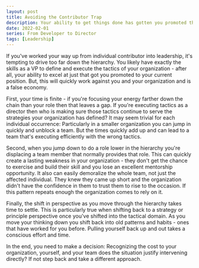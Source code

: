 ```yaml
---
layout: post
title: Avoiding the Contributor Trap
description: Your ability to get things done has gotten you promoted throughout your career.  To keep growing you're going to need to leave that behind and change strategies to avoid the contributor trap
date: 2022-02-01
series: From Developer to Director
tags: [Leadership]
---
```


If you've worked your way up from individual contributor into leadership, it's tempting to drive too far down the hierarchy.  You likely have exactly the skills as a VP to define and execute the tactics of your organization - after all, your ability to excel at just that got you promoted to your current position.  But, this will quickly work against you and your organization and is a false economy.

First, your time is finite - if you're focusing your energy farther down the chain than your role then that leaves a gap.  If you're executing tactics as a director then who is making sure those tactics continue to serve the strategies your organization has defined?  It may seem trivial for each individual occurrence: Particularly in a smaller organization you can jump in quickly and unblock a team.  But the times quickly add up and can lead to a team that's executing efficiently with the wrong tactics.

Second, when you jump down to do a role lower in the hierarchy you're displacing a team member that normally provides that role.  This can quickly create a lasting weakness in your organization - they don't get the chance to exercise and build their skill and you lose an excellent mentorship opportunity.  It also can easily demoralize the whole team, not just the affected individual.  They knew they came up short and the organization didn't have the confidence in them to trust them to rise to the occasion.  If this pattern repeats enough the organization comes to rely on it.

Finally, the shift in perspective as you move through the hierarchy takes time to settle.  This is particularly true when shifting back to a strategy or principle perspective once you've shifted into the tactical domain.  As you move your thinking down you shift back into old patterns and habits - ones that have worked for you before.  Pulling yourself back up and out takes a conscious effort and time.  

In the end, you need to make a decision: Recognizing the cost to your organization, yourself, and your team does the situation justify intervening directly?  If not step back and take a different approach.  